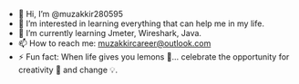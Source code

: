 - 👋 Hi, I’m @muzakkir280595
- 👀 I’m interested in learning everything that can help me in my life.
- 🌱 I’m currently learning Jmeter, Wireshark, Java.
- 📫 How to reach me: muzakkircareer@outlook.com
- ⚡ Fun fact: When life gives you lemons 🍋… celebrate the opportunity for creativity 🎨 and change 💡. 

<!---
muzakkir280595/muzakkir280595 is a ✨ special ✨ repository because its `README.md` (this file) appears on your GitHub profile.
You can click the Preview link to take a look at your changes.
--->
